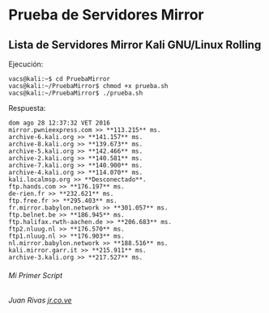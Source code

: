 # Prueba de Servidores Mirror
## Lista de Servidores Mirror Kali GNU/Linux Rolling
Ejecución:
```
vacs@kali:~$ cd PruebaMirror
vacs@kali:~/PruebaMirror$ chmod +x prueba.sh
vacs@kali:~/PruebaMirror$ ./prueba.sh
```
Respuesta:
```
dom ago 28 12:37:32 VET 2016
mirror.pwnieexpress.com >> **113.215** ms.
archive-6.kali.org >> **141.157** ms.
archive-8.kali.org >> **139.673** ms.
archive-5.kali.org >> **142.466** ms.
archive-2.kali.org >> **140.581** ms.
archive-7.kali.org >> **140.900** ms.
archive-4.kali.org >> **114.070** ms.
kali.localmsp.org >> **Desconectado**.
ftp.hands.com >> **176.197** ms.
de-rien.fr >> **232.621** ms.
ftp.free.fr >> **295.403** ms.
fr.mirror.babylon.network >> **301.057** ms.
ftp.belnet.be >> **186.945** ms.
ftp.halifax.rwth-aachen.de >> **206.683** ms.
ftp2.nluug.nl >> **176.570** ms.
ftp1.nluug.nl >> **176.903** ms.
nl.mirror.babylon.network >> **188.516** ms.
kali.mirror.garr.it >> **215.911** ms.
archive-3.kali.org >> **217.527** ms.
```

###### Mi Primer Script
###### Juan Rivas [jr.co.ve](https://jr.co.ve/)